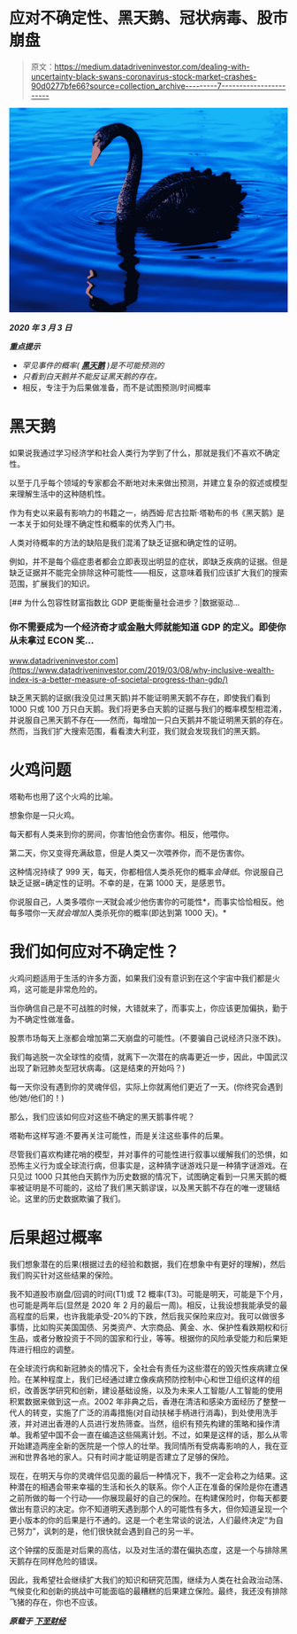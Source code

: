 # 应对不确定性、黑天鹅、冠状病毒、股市崩盘

> 原文：<https://medium.datadriveninvestor.com/dealing-with-uncertainty-black-swans-coronavirus-stock-market-crashes-90d0277bfe66?source=collection_archive---------7----------------------->

![](img/efcdb2ce0f23c25908893d1d52c84a03.png)

***2020 年 3 月 3 日***

***重点提示***

*   *罕见事件的概率(* [***黑天鹅***](https://www.amazon.com/Black-Swan-Improbable-Robustness-Fragility/dp/081297381X/ref=as_sl_pc_qf_sp_asin_til?tag=jaw097-20&linkCode=w00&linkId=d2e71399cabe3c22c940008bdaa22763&creativeASIN=081297381X) *)是不可能预测的*
*   *只看到白天鹅并不能反证黑天鹅的存在。*
*   相反，专注于为后果做准备，而不是试图预测/时间概率

# 黑天鹅

如果说我通过学习经济学和社会人类行为学到了什么，那就是我们不喜欢不确定性。

以至于几乎每个领域的专家都会不断地对未来做出预测，并建立复杂的叙述或模型来理解生活中的这种随机性。

作为有史以来最有影响力的书籍之一，纳西姆·尼古拉斯·塔勒布的书《黑天鹅》是一本关于如何处理不确定性和概率的优秀入门书。

人类对待概率的方法的缺陷是我们混淆了缺乏证据和确定性的证明。

例如，并不是每个癌症患者都会立即表现出明显的症状，即缺乏疾病的证据。但是缺乏证据并不能完全排除这种可能性——相反，这意味着我们应该扩大我们的搜索范围，扩展我们的知识。

[](https://www.datadriveninvestor.com/2019/03/08/why-inclusive-wealth-index-is-a-better-measure-of-societal-progress-than-gdp/) [## 为什么包容性财富指数比 GDP 更能衡量社会进步？|数据驱动…

### 你不需要成为一个经济奇才或金融大师就能知道 GDP 的定义。即使你从未拿过 ECON 奖…

www.datadriveninvestor.com](https://www.datadriveninvestor.com/2019/03/08/why-inclusive-wealth-index-is-a-better-measure-of-societal-progress-than-gdp/) 

缺乏黑天鹅的证据(我没见过黑天鹅)并不能证明黑天鹅不存在，即使我们看到 1000 只或 100 万只白天鹅。我们将更多白天鹅的证据与我们的概率模型相混淆，并说服自己黑天鹅不存在——然而，每增加一只白天鹅并不能证明黑天鹅的存在。然而，当我们扩大搜索范围，看看澳大利亚，我们就会发现我们的黑天鹅。

# 火鸡问题

塔勒布也用了这个火鸡的比喻。

想象你是一只火鸡。

每天都有人类来到你的房间，你害怕他会伤害你。相反，他喂你。

第二天，你又变得充满敌意，但是人类又一次喂养你，而不是伤害你。

这种情况持续了 999 天，每天，你都相信人类杀死你的概率*会降低*。你说服自己缺乏证据=确定性的证明。不幸的是，在第 1000 天，是感恩节。

你说服自己，人类多喂你*一天*就会减少他伤害你的可能性*，而事实恰恰相反。他每多喂你一天*就会增加*人类杀死你的概率(即达到第 1000 天)。*

# 我们如何应对不确定性？

火鸡问题适用于生活的许多方面，如果我们没有意识到在这个宇宙中我们都是火鸡，这可能是非常危险的。

当你确信自己是不可战胜的时候，大错就来了，而事实上，你应该更加偏执，勤于为不确定性做准备。

股票市场每天上涨都会增加第二天崩盘的可能性。(不要骗自己说经济只涨不跌)。

我们每逃脱一次全球性的疫情，就离下一次潜在的病毒更近一步，因此，中国武汉出现了新冠肺炎型冠状病毒。(这是结束的开始吗？)

每一天你没有遇到你的灵魂伴侣，实际上你就离他们更近了一天。(你终究会遇到他/她/他们的！)

那么，我们应该如何应对这些不确定的黑天鹅事件呢？

塔勒布这样写道:不要再关注可能性，而是关注这些事件的后果。

尽管我们喜欢构建花哨的模型，并对事件的可能性进行叙事以缓解我们的恐惧，如恐怖主义行为或全球流行病，但事实是，这种猜字谜游戏只是一种猜字谜游戏。在只见过 1000 只其他白天鹅作为历史数据的情况下，试图确定看到一只黑天鹅的概率被证明是不可能的，这给了我们黑天鹅谬误，以及黑天鹅不存在的唯一逻辑结论。这里的历史数据欺骗了我们。

# 后果超过概率

我们想象潜在的后果(根据过去的经验和数据，我们在想象中有更好的理解)，然后我们购买针对这些结果的保险。

我不知道股市崩盘/回调的时间(T1)或 T2 概率(T3)。可能是明天，可能是下个月，也可能是两年后(显然是 2020 年 2 月的最后一周)。相反，让我设想我能承受的最高程度的后果，也许我能承受-20%的下跌，然后我买保险来应对。我可以做很多事情，比如购买美国国债、另类资产、大宗商品、黄金、水、保护性看跌期权和衍生品，或者分散投资于不同的国家和行业，等等。根据你的风险承受能力和后果矩阵进行相应的调整。

在全球流行病和新冠肺炎的情况下，全社会有责任为这些潜在的毁灭性疾病建立保险。在某种程度上，我们已经通过建立像疾病预防控制中心和世卫组织这样的组织，改善医学研究和创新，建设基础设施，以及为未来人工智能/人工智能的使用积累数据来做到这一点。2002 年非典之后，香港在清洁和感染方面经历了整整一代人的转变，实施了广泛的消毒措施(对自动扶梯手柄进行消毒)，到处使用洗手液，并对进出香港的人员进行发热筛查。当然，组织有预先构建的策略和操作清单。我希望中国不会一直在编造这些隔离计划。不过，如果是这样的话，那么从零开始建造两座全新的医院是一个惊人的壮举。我同情所有受病毒影响的人，我在亚洲和世界各地的家人。只有时间才能证明是否建立了足够的保险。

现在，在明天与你的灵魂伴侣见面的最后一种情况下，我不一定会称之为结果。这种潜在的相遇会带来幸福的生活和长久的联系。你个人正在准备的保险是你在遭遇之前所做的每一个行动——你展现最好的自己的保险。在构建保险时，你每天都要做出有意识的决定。你不知道明天遇到那个人的可能性有多大，但你知道呈现一个更小版本的你的后果是行不通的。这是一个老生常谈的说法，人们最终决定“为自己努力”，讽刺的是，他们很快就会遇到自己的另一半。

这个钟摆的反面是对后果的高估，以及对生活的潜在偏执态度，这是一个与排除黑天鹅存在同样危险的错误。

因此，我希望社会继续扩大我们的知识和研究范围，继续为人类在社会政治动荡、气候变化和创新的挑战中可能面临的最糟糕的后果建立保险。最终，我还没有排除飞猪的存在，你也不应该。

***原载于*** [***下至财经***](http://www.downtofinancedtf.com)
